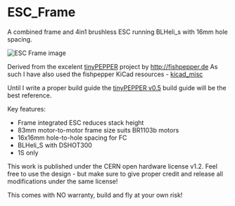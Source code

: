 # ESC_Frame
A combined frame and 4in1 brushless ESC running BLHeli_s with 16mm hole spacing.

![ESC Frame image](https://andrewtaylor60.files.wordpress.com/2017/11/pair480.jpg)

Derived from the excelent [tinyPEPPER](http://fishpepper.de/projects/tinypepper/) project by http://fishpepper.de As such I have also used the fishpepper KiCad resources - [kicad_misc](https://github.com/fishpepper/kicad_misc) 

Until I write a proper build guide the [tinyPEPPER v0.5](http://fishpepper.de/2017/03/23/tinypepper-esc-how-to-build-your-own-v0-5/) build guide will be the best reference.

Key features:
- Frame integrated ESC reduces stack height
- 83mm motor-to-motor frame size suits BR1103b motors
- 16x16mm hole-to-hole spacing for FC
- BLHeli_S with DSHOT300
- 1S only

This work is published under the CERN open hardware license v1.2. 
Feel free to use the design - but make sure to give proper credit 
and release all modifications under the same license! 

This comes with NO warranty, build and fly at your own risk!
